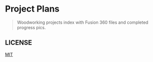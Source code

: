 # Project Plans

> Woodworking projects index with Fusion 360 files and completed progress pics.

## LICENSE

[MIT](./LICENSE)
